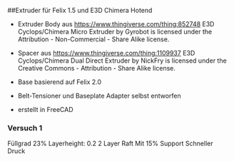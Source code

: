 ##Extruder für Felix 1.5 und E3D Chimera Hotend

* Extruder Body aus
https://www.thingiverse.com/thing:852748
E3D Cyclops/Chimera Micro Extruder by Gyrobot is licensed under the Attribution - Non-Commercial - Share Alike license.
* Spacer aus
https://www.thingiverse.com/thing:1109937
E3D Cyclops/Chimera Dual Direct Extruder by NickFry is licensed under the Creative Commons - Attribution - Share Alike license.

* Base basierend auf Felix 2.0 
* Belt-Tensioner und Baseplate Adapter selbst entworfen 
* erstellt in FreeCAD

### Versuch 1

Füllgrad 23%
Layerheight: 0.2
2 Layer Raft
Mit 15% Support
Schneller Druck


